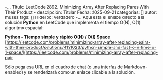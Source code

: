 -...
Título: LeetCode 2892. Minimizing Array After Replacing Pares With Their Product -
descripción: Titular
Fecha: 2025-09-21
categorías: []
autor: muses
tags: []
HideToc: verdadero
-...
Aquí está el enlace directo a la solución **Python** en LeetCode que implementa el tiempo O(N), O(1) algoritmo espacial:

**Python – Tiempo simple y rápido O(N) / O(1) Space**
[https://leetcode.com/problems/minimizing-array-after-replacing-pairs-with-their-product/solutions/4131023/python-simple-and-fast-o-n-time-o-1-space/](https://leetcode.com/problems/minimizing-array-after-replacing-pair

Sólo pega esa URL en el cuadro de chat (o una interfaz de Markdown-enabled) y se renderizará como un enlace clicable a la solución.